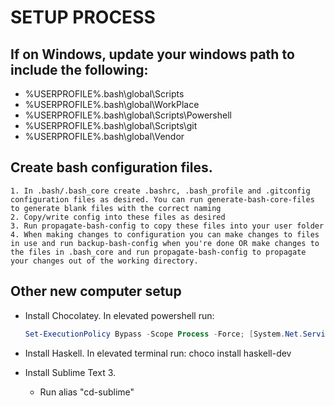 # SETUP PROCESS

## If on Windows, update your windows path to include the following: 
- %USERPROFILE%\.bash\global\Scripts
- %USERPROFILE%\.bash\global\WorkPlace
- %USERPROFILE%\.bash\global\Scripts\Powershell
- %USERPROFILE%\.bash\global\Scripts\git
- %USERPROFILE%\.bash\global\Vendor

## Create bash configuration files. 
	1. In .bash/.bash_core create .bashrc, .bash_profile and .gitconfig configuration files as desired. You can run generate-bash-core-files to generate blank files with the correct naming
	2. Copy/write config into these files as desired
	3. Run propagate-bash-config to copy these files into your user folder
	4. When making changes to configuration you can make changes to files in use and run backup-bash-config when you're done OR make changes to the files in .bash_core and run propagate-bash-config to propagate your changes out of the working directory.


## Other new computer setup
- Install Chocolatey. In elevated powershell run:
	```powershell
	Set-ExecutionPolicy Bypass -Scope Process -Force; [System.Net.ServicePointManager]::SecurityProtocol = [System.Net.ServicePointManager]::SecurityProtocol -bor 3072; iex ((New-Object System.Net.WebClient).DownloadString('https://chocolatey.org/install.ps1'))
	```

* Install Haskell. In elevated terminal run:
	choco install haskell-dev

* Install Sublime Text 3. 
	* Run alias "cd-sublime" 